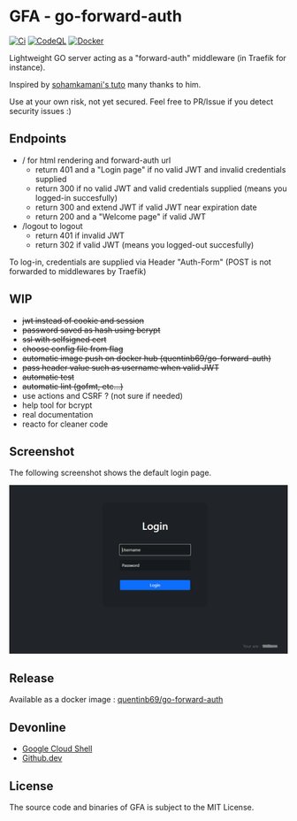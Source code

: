 # GFA - go-forward-auth

[![Ci](https://github.com/quentinb69/go-forward-auth/actions/workflows/ci.yml/badge.svg)](https://github.com/quentinb69/go-forward-auth/actions/workflows/ci.yml)
[![CodeQL](https://github.com/quentinb69/go-forward-auth/actions/workflows/codeql-analysis.yml/badge.svg)](https://github.com/quentinb69/go-forward-auth/actions/workflows/codeql-analysis.yml)
[![Docker](https://github.com/quentinb69/go-forward-auth/actions/workflows/docker.yml/badge.svg)](https://github.com/quentinb69/go-forward-auth/actions/workflows/docker.yml)

Lightweight GO server acting as a "forward-auth" middleware (in Traefik for instance).

Inspired by [sohamkamani's tuto](https://github.com/sohamkamani/go-session-auth-example) many thanks to him.

Use at your own risk, not yet secured. Feel free to PR/Issue if you detect security issues :)

## Endpoints
- / for html rendering and forward-auth url 
  - return 401 and a "Login page" if no valid JWT and invalid credentials supplied
  - return 300 if no valid JWT and valid credentials supplied (means you logged-in succesfully)
  - return 300 and extend JWT if valid JWT near expiration date
  - return 200 and a "Welcome page" if valid JWT
- /logout to logout
  - return 401 if invalid JWT
  - return 302 if valid JWT (means you logged-out succesfully)

To log-in, credentials are supplied via Header "Auth-Form" (POST is not forwarded to middlewares by Traefik)

## WIP
- ~~jwt instead of cookie and session~~
- ~~password saved as hash using bcrypt~~
- ~~ssl with selfsigned cert~~
- ~~choose config file from flag~~
- ~~automatic image push on docker hub (quentinb69/go-forward-auth)~~
- ~~pass header value such as username when valid JWT~~
- ~~automatic test~~
- ~~automatic lint (gofmt, etc...)~~
- use actions and CSRF ? (not sure if needed)
- help tool for bcrypt
- real documentation
- reacto for cleaner code

## Screenshot
The following screenshot shows the default login page.

![GFA](login-screenshot.png)

## Release
Available as a docker image : [quentinb69/go-forward-auth](https://hub.docker.com/r/quentinb69/go-forward-auth)

## Devonline
- [Google Cloud Shell](https://shell.cloud.google.com/cloudshell/editor?cloudshell_git_repo=https://github.com/quentinb69/go-forward-auth.git)
- [Github.dev](https://github.dev/quentinb69/go-forward-auth/)

## License
The source code and binaries of GFA is subject to the MIT License.
